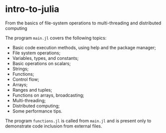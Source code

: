 # intro-to-julia
From the basics of file-system operations to multi-threading and distributed computing

The program `main.jl` covers the following topics:
- Basic code execution methods, using help and the package manager;
- File system operations;
- Variables, types, and constants;
- Basic operations on scalars;
- Strings;
- Functions;
- Control flow;
- Arrays;
- Ranges and tuples;
- Functions on arrays, broadcasting;
- Multi-threading;
- Distributed computing;
- Some performance tips.

The program `functions.jl` is called from `main.jl` and is present only to demonstrate code inclusion from external files.